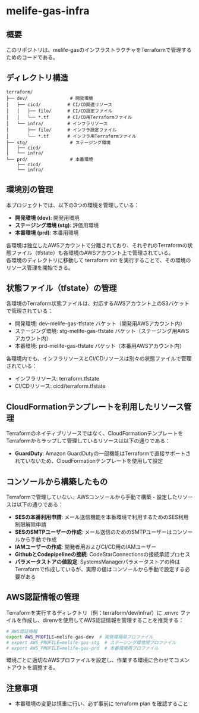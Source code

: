 # melife-gas-infra

## 概要

このリポジトリは、melife-gasのインフラストラクチャをTerraformで管理するためのコードである。

## ディレクトリ構造

```
terraform/
├── dev/                # 開発環境
│   ├── cicd/          # CI/CD関連リソース
│   │   ├── file/      # CI/CD設定ファイル
│   │   └── *.tf       # CI/CD用Terraformファイル
│   └── infra/         # インフラリソース
│       ├── file/      # インフラ設定ファイル
│       └── *.tf       # インフラ用Terraformファイル
├── stg/                # ステージング環境
│   ├── cicd/
│   └── infra/
└── prd/                # 本番環境
    ├── cicd/
    └── infra/
```

## 環境別の管理

本プロジェクトでは、以下の3つの環境を管理している：

- **開発環境 (dev)**: 開発用環境
- **ステージング環境 (stg)**: 評価用環境
- **本番環境 (prd)**: 本番用環境

各環境は独立したAWSアカウントで分離されており、それぞれのTerraformの状態ファイル（tfstate）も各環境のAWSアカウント上で管理されている。  
各環境のディレクトリに移動して terraform init を実行することで、その環境のリソース管理を開始できる。

## 状態ファイル（tfstate）の管理

各環境のTerraform状態ファイルは、対応するAWSアカウント上のS3バケットで管理されている：

- 開発環境: dev-melife-gas-tfstate バケット（開発用AWSアカウント内）
- ステージング環境: stg-melife-gas-tfstate バケット（ステージング用AWSアカウント内）
- 本番環境: prd-melife-gas-tfstate バケット（本番用AWSアカウント内）

各環境内でも、インフラリソースとCI/CDリソースは別々の状態ファイルで管理されている：

- インフラリソース: terraform.tfstate
- CI/CDリソース: cicd/terraform.tfstate

## CloudFormationテンプレートを利用したリソース管理

Terraformのネイティブリソースではなく、CloudFormationテンプレートをTerraformからラップして管理しているリソースは以下の通りである：

- **GuardDuty**: Amazon GuardDutyの一部機能はTerraformで直接サポートされていないため、CloudFormationテンプレートを使用して設定

## コンソールから構築したもの

Terraformで管理していない、AWSコンソールから手動で構築・設定したリソースは以下の通りである：

- **SESの本番利用申請**: メール送信機能を本番環境で利用するためのSES利用制限解除申請
- **SESのSMTPユーザーの作成**: メール送信のためのSMTPユーザーはコンソールから手動で作成
- **IAMユーザーの作成**: 開発者用およびCI/CD用のIAMユーザー
- **GithubとCodepipelineの接続**: CodeStarConnectionsの接続承認プロセス
- **パラメータストアの値設定**: SystemsManagerパラメータストアの枠はTerraformで作成しているが、実際の値はコンソールから手動で設定する必要がある

## AWS認証情報の管理

Terraformを実行するディレクトリ（例：terraform/dev/infra/）に .envrc ファイルを作成し、direnvを使用してAWS認証情報を管理することを推奨する：

```bash
# AWS認証情報
export AWS_PROFILE=melife-gas-dev  # 開発環境用プロファイル
# export AWS_PROFILE=melife-gas-stg  # ステージング環境用プロファイル
# export AWS_PROFILE=melife-gas-prd  # 本番環境用プロファイル
```

環境ごとに適切なAWSプロファイルを設定し、作業する環境に合わせてコメントアウトを調整する。

## 注意事項

- 本番環境の変更は慎重に行い、必ず事前に terraform plan を確認すること